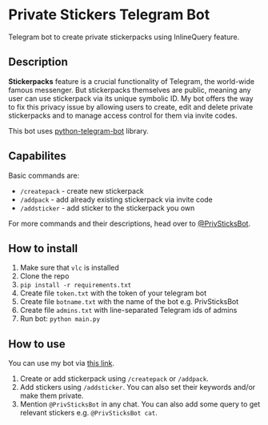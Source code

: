 # Private Stickers Telegram Bot

Telegram bot to create private stickerpacks using InlineQuery feature.

## Description

<b>Stickerpacks</b> feature is a crucial functionality of Telegram, the world-wide famous messenger. But stickerpacks themselves are public, meaning any user can use stickerpack via its unique symbolic ID. My bot offers the way to fix this privacy issue by allowing users to create, edit and delete private stickerpacks and to manage access control for them via invite codes.

This bot uses [python-telegram-bot](https://github.com/python-telegram-bot/python-telegram-bot) library.

## Capabilites

Basic commands are:

- `/createpack` - create new stickerpack
- `/addpack` - add already existing stickerpack via invite code
- `/addsticker` - add sticker to the stickerpack you own

For more commands and their descriptions, head over to [@PrivSticksBot](https://t.me/PrivSticksBot).

## How to install

1. Make sure that `vlc` is installed
2. Clone the repo
3. `pip install -r requirements.txt`
4. Create file `token.txt` with the token of your telegram bot
5. Create file `botname.txt` with the name of the bot e.g. PrivSticksBot
6. Create file `admins.txt` with line-separated Telegram ids of admins
7. Run bot: `python main.py`

## How to use

You can use my bot via [this link](https://t.me/PrivSticksBot). 

1. Create or add stickerpack using `/createpack` or `/addpack`.
2. Add stickers using `/addsticker`. You can also set their keywords and/or make them private.
3. Mention `@PrivSticksBot` in any chat. You can also add some query to get relevant stickers e.g. `@PrivSticksBot cat`.
